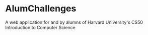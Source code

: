 # AlumChallenges
A web application for and by alumns of Harvard University's CS50 Introduction to Computer Science 
